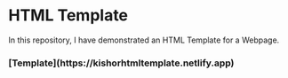# HTML Template
 In this repository, I have demonstrated an HTML Template for a Webpage.


<h3>[Template](https://kishorhtmltemplate.netlify.app)</h3>